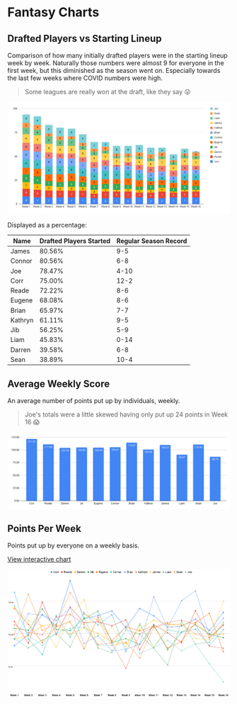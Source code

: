 # Fantasy Charts

## Drafted Players vs Starting Lineup
Comparison of how many initially drafted players were in the starting lineup week by week. Naturally those numbers were almost 9 for everyone in the first week, but this diminished as the season went on. Especially towards the last few weeks where COVID numbers were high.

> Some leagues are really won at the draft, like they say 😜

![Weekly Scores](/images/drafted-vs-starters.png)

Displayed as a percentage:

| Name    | Drafted Players Started | Regular Season Record |
| ------- | ----------------------- | --------------------- |
| James   | 80.56%                  | 9-5                   |
| Connor  | 80.56%                  | 6-8                   |
| Joe     | 78.47%                  | 4-10                  |
| Corr    | 75.00%                  | 12-2                  |
| Reade   | 72.22%                  | 8-6                   |
| Eugene  | 68.08%                  | 8-6                   |
| Brian   | 65.97%                  | 7-7                   |
| Kathryn | 61.11%                  | 9-5                   |
| Jib     | 56.25%                  | 5-9                   |
| Liam    | 45.83%                  | 0-14                  |
| Darren  | 39.58%                  | 6-8                   |
| Sean    | 38.89%                  | 10-4                  |

## Average Weekly Score
An average number of points put up by individuals, weekly.

> Joe's totals were a little skewed having only put up 24 points in Week 16 😱

![Weekly Average Scores](/images/weekly-average-scores.png)

## Points Per Week
Points put up by everyone on a weekly basis.

[View interactive chart](/charts/weekly-scores.md)

![Weekly Scores](/images/weekly-scores.png)


